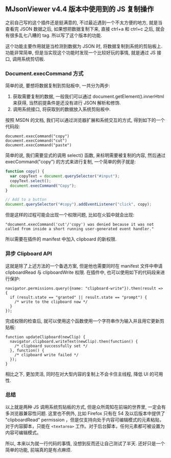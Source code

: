 MJsonViewer v4.4 版本中使用到的 JS 复制操作
---

之前自己写的这个插件还是挺满意的, 不过最近遇到一个不太方便的地方, 就是当查看完 JSON 数据之后, 如果想把数据复制下来, 直接 ctrl+a 和 ctrl+c 之后, 就会有很多乱七八糟的 tag. 所以写了这个版本的功能.

这个功能主要作用就是当检测到数据为 JSON 时, 将数据复制到系统的剪贴板上. 功能非常简单, 但是当实现这个功能时发现一个比较好玩的事情, 就是通过 JS 接口, 调用系统剪切板.

### Document.execCommand 方式
简单的说, 要想将数据复制到剪贴板中, 一共分为两步:

1. 获取需要复制的数据, 一般我们可以通过 document.getElement().innerHtml 来获得, 当然前提条件是还没有进行 JSON 解析和修饰.
2. 调用系统接口, 将获取到的数据放入系统剪贴板中.

按照 MSDN 的文档, 我们可以通过浏览器扩展和系统交互的方式, 得到如下的一个代码段:

```
document.execCommand("copy")
document.execCommand("cut")
document.execCommand("paste")
```

简单的说, 我们需要显式的调用 select() 函数, 来标明需要被复制的内容, 然后通过 execCommand("copy") 的方式来进行复制, 一个简单的例子就是:

```js
function copy() {
  var copyText = document.querySelector("#input");
  copyText.select();
  document.execCommand("Copy");
}

// Add to a button
document.querySelector("#copy").addEventListener("click", copy);
```

但是这样的过程可能会出现一个权限问题, 比如在火狐中就会出现:

```
"document.execCommand('cut'/'copy') was denied because it was not called from inside a short running user-generated event handler."
```

所以需要在插件的 manifest 中加入 clipboard 的新权限.

### 异步 Clipboard API
这就是除了上述方法的一个备选方案, 但是他也需要同时在 manifest 文件中申请 clipboardRead 与 clipboardWrite 权限. 在插件中, 也可以使用如下的代码段来进行保护:

```
navigator.permissions.query({name: "clipboard-write"}).then(result => {
  if (result.state == "granted" || result.state == "prompt") {
    /* write to the clipboard now */
  }
});

```

完成权限的检查后, 就可以使用这个函数使用一个字符串作为输入并且用它更新剪贴板:

```
function updateClipboard(newClip) {
  navigator.clipboard.writeText(newClip).then(function() {
    /* clipboard successfully set */
  }, function() {
    /* clipboard write failed */
  });
}
```

相比之下, 更加灵活, 同时在对大型内容的复制上不会卡住主线程, 降低 UI 的可用性.

### 总结
以上就是两种 JS 调用系统剪贴板的方式, 但是众所周知在前端的世界里, 一定会有多浏览器兼容性问题. 这里也不例外, 比如 Firefox 只有在 54 及以后版本中提供了 "clipboardRead" permission ，但是仅支持向处于内容可编辑模式的元素粘贴，对于内容脚本，只能在 `<textarea>` 工作。对于后台脚本，任何元素都可被设置为内容可编辑模式。

所以, 本来以为就一行代码的事情, 没想到反而还让自己测试了半天. 还好只是一个简单的功能, 前端真的是有点麻烦.

